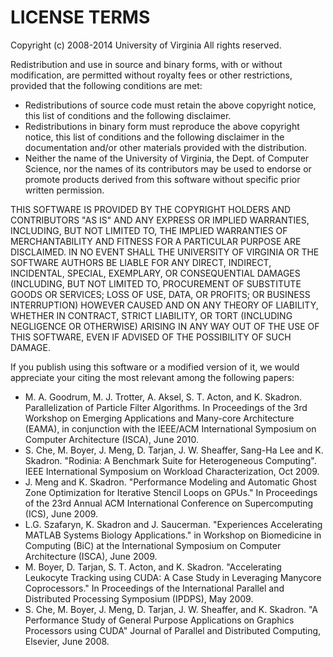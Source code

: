 LICENSE TERMS
=============

Copyright (c) 2008-2014 University of Virginia
All rights reserved.

Redistribution and use in source and binary forms, with or without modification,
are permitted without royalty fees or other restrictions, provided that the
following conditions are met:

* Redistributions of source code must retain the above copyright notice, this
  list of conditions and the following disclaimer.
* Redistributions in binary form must reproduce the above copyright notice, this
  list of conditions and the following disclaimer in the documentation and/or
  other materials provided with the distribution.
* Neither the name of the University of Virginia, the Dept. of Computer Science,
  nor the names of its contributors may be used to endorse or promote products
  derived from this software without specific prior written permission.

THIS SOFTWARE IS PROVIDED BY THE COPYRIGHT HOLDERS AND CONTRIBUTORS "AS IS" AND
ANY EXPRESS OR IMPLIED WARRANTIES, INCLUDING, BUT NOT LIMITED TO, THE IMPLIED
WARRANTIES OF MERCHANTABILITY AND FITNESS FOR A PARTICULAR PURPOSE ARE
DISCLAIMED. IN NO EVENT SHALL THE UNIVERSITY OF VIRGINIA OR THE SOFTWARE AUTHORS
BE LIABLE FOR ANY DIRECT, INDIRECT, INCIDENTAL, SPECIAL, EXEMPLARY, OR
CONSEQUENTIAL DAMAGES (INCLUDING, BUT NOT LIMITED TO, PROCUREMENT OF SUBSTITUTE
GOODS OR SERVICES; LOSS OF USE, DATA, OR PROFITS; OR BUSINESS INTERRUPTION)
HOWEVER CAUSED AND ON ANY THEORY OF LIABILITY, WHETHER IN CONTRACT, STRICT
LIABILITY, OR TORT (INCLUDING NEGLIGENCE OR OTHERWISE) ARISING IN ANY WAY OUT OF
THE USE OF THIS SOFTWARE, EVEN IF ADVISED OF THE POSSIBILITY OF SUCH DAMAGE.

If you publish using this software or a modified version of it, we would
appreciate your citing the most relevant among the following papers:

- M. A. Goodrum, M. J. Trotter, A. Aksel, S. T. Acton, and K. Skadron.
  Parallelization of Particle Filter Algorithms. In Proceedings of the 3rd
  Workshop on Emerging Applications and Many-core Architecture (EAMA), in
  conjunction with the IEEE/ACM International Symposium on Computer Architecture
  (ISCA), June 2010.
- S. Che, M. Boyer, J. Meng, D. Tarjan, J. W. Sheaffer, Sang-Ha Lee and K.
  Skadron.  "Rodinia: A Benchmark Suite for Heterogeneous Computing". IEEE
  International Symposium on Workload Characterization, Oct 2009.
- J. Meng and K. Skadron. "Performance Modeling and Automatic Ghost Zone
  Optimization for Iterative Stencil Loops on GPUs." In Proceedings of the 23rd
  Annual ACM International Conference on Supercomputing (ICS), June 2009.
- L.G. Szafaryn, K. Skadron and J. Saucerman. "Experiences Accelerating MATLAB
  Systems Biology Applications." in Workshop on Biomedicine in Computing (BiC)
  at the International Symposium on Computer Architecture (ISCA), June 2009.
- M. Boyer, D. Tarjan, S. T. Acton, and K. Skadron. "Accelerating Leukocyte
  Tracking using CUDA: A Case Study in Leveraging Manycore Coprocessors." In
  Proceedings of the International Parallel and Distributed Processing Symposium
  (IPDPS), May 2009.
- S. Che, M. Boyer, J. Meng, D. Tarjan, J. W. Sheaffer, and K. Skadron. "A
  Performance Study of General Purpose Applications on Graphics Processors using
  CUDA" Journal of Parallel and Distributed Computing, Elsevier, June 2008.
